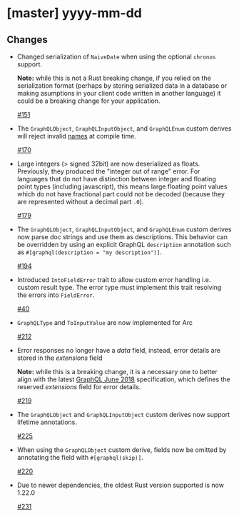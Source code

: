 # [master] yyyy-mm-dd

## Changes

* Changed serialization of `NaiveDate` when using the optional `chronos` support.

  **Note:** while this is not a Rust breaking change, if you relied on the serialization format (perhaps by storing serialized data in a database or making asumptions in your client code written in another language) it could be a breaking change for your application.

  [#151](https://github.com/graphql-rust/juniper/pull/151)

* The `GraphQLObject`, `GraphQLInputObject`, and `GraphQLEnum` custom derives will reject
  invalid [names](http://facebook.github.io/graphql/October2016/#Name) at compile time.

  [#170](https://github.com/graphql-rust/juniper/pull/170)

* Large integers (> signed 32bit) are now deserialized as floats. Previously,
  they produced the "integer out of range" error. For languages that do not
  have distinction between integer and floating point types (including
  javascript), this means large floating point values which do not have
  fractional part could not be decoded (because they are represented without
  a decimal part `.0`).

  [#179](https://github.com/graphql-rust/juniper/pull/179)

* The `GraphQLObject`, `GraphQLInputObject`, and `GraphQLEnum` custom derives
  now parse doc strings and use them as descriptions. This behavior can be
  overridden by using an explicit GraphQL `description` annotation such as
  `#[graphql(description = "my description")]`.

  [#194](https://github.com/graphql-rust/juniper/issues/194)

* Introduced `IntoFieldError` trait to allow custom error handling
  i.e. custom result type. The error type must implement this trait resolving
  the errors into `FieldError`.

  [#40](https://github.com/graphql-rust/juniper/issues/40)
  
* `GraphQLType` and `ToInputValue` are now implemented for Arc<T>

  [#212](https://github.com/graphql-rust/juniper/pull/212)

* Error responses no longer have a *data* field, instead, error details are stored in the *extensions* field

  **Note:** while this is a breaking change, it is a necessary one to better align with the latest [GraphQL June 2018](https://facebook.github.io/graphql/June2018/#sec-Errors) specification, which defines the reserved *extensions* field for error details.  

  [#219](https://github.com/graphql-rust/juniper/pull/219)


* The `GraphQLObject` and `GraphQLInputObject` custom derives
  now support lifetime annotations.

  [#225](https://github.com/graphql-rust/juniper/issues/225)

* When using the `GraphQLObject` custom derive, fields now be omitted by annotating the field with `#[graphql(skip)]`.

  [#220](https://github.com/graphql-rust/juniper/issues/220)

* Due to newer dependencies, the oldest Rust version supported is now 1.22.0

  [#231](https://github.com/graphql-rust/juniper/pull/231)
